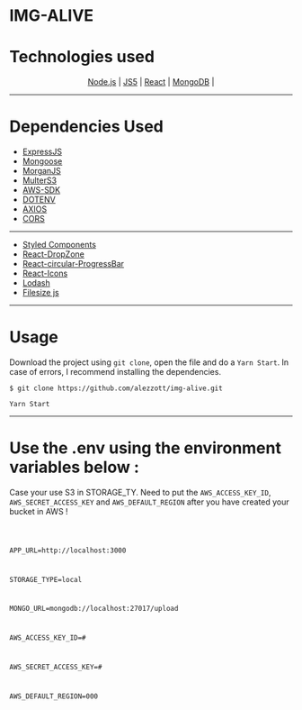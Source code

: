 #                            IMG-ALIVE


# Technologies used
<p align="center">
    <a href="https://nodejs.org/en/">Node.js</a> |
    <a href="https://babeljs.io/">JS5</a> |
    <a href="https://reactjs.org/">React</a> |
    <a href="https://www.mongodb.com/">MongoDB</a> |

</p>

-------
# Dependencies Used


- [ExpressJS](http://expressjs.com/)
- [Mongoose](https://mongoosejs.com/)
- [MorganJS](https://www.npmjs.com/package/morgan)
- [MulterS3](https://www.npmjs.com/package/multer-s3)
- [AWS-SDK](https://github.com/aws/aws-sdk-js-v3#getting-started)
- [DOTENV](https://www.npmjs.com/package/dotenv)
- [AXIOS](https://axios-http.com/)
- [CORS](https://github.com/expressjs/cors)

---

- [Styled Components](https://styled-components.com/)
- [React-DropZone](https://react-dropzone.js.org/)
- [React-circular-ProgressBar](https://www.kevinqi.com/react-circular-progressbar/)
- [React-Icons](https://react-icons.github.io/react-icons/)
- [Lodash](https://lodash.com/)
- [Filesize js](https://www.npmjs.com/package/filesize)

---

# Usage

Download the project using `git clone`, open the file and do a `Yarn Start`. In case of errors, I recommend installing the dependencies.

`$ git clone https://github.com/alezzott/img-alive.git`

`Yarn Start`

---

# Use the .env using the environment variables below :

Case your use S3 in STORAGE_TY. Need to put the `AWS_ACCESS_KEY_ID`, 
`AWS_SECRET_ACCESS_KEY` and `AWS_DEFAULT_REGION` after you have created your bucket in AWS !

<code>

APP_URL=http://localhost:3000

STORAGE_TYPE=local

MONGO_URL=mongodb://localhost:27017/upload

AWS_ACCESS_KEY_ID=#

AWS_SECRET_ACCESS_KEY=#

AWS_DEFAULT_REGION=000

</code>











